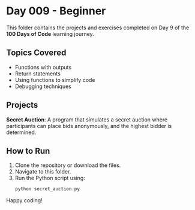 # Day 009 - Beginner

This folder contains the projects and exercises completed on Day 9 of the **100 Days of Code** learning journey.

## Topics Covered
- Functions with outputs
- Return statements
- Using functions to simplify code
- Debugging techniques

## Projects
**Secret Auction**: A program that simulates a secret auction where participants can place bids anonymously, and the highest bidder is determined.

## How to Run
1. Clone the repository or download the files.
2. Navigate to this folder.
3. Run the Python script using:
    ```bash
    python secret_auction.py
    ```

Happy coding!
